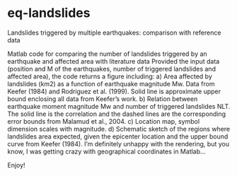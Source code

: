 # eq-landslides
Landslides triggered by multiple earthquakes: comparison with reference data

Matlab code for comparing the number of landslides triggered by an earthquake and affected area with literature data
Provided the input data (position and M of the earthquakes, number of triggered landslides and affected area), the code returns a figure including:
a)	Area affected by landslides (km2) as a function of earthquake magnitude Mw. Data from Keefer (1984) and Rodriguez et al. (1999). Solid line is approximate upper bound enclosing all data from Keefer’s work. 
b)	Relation between earthquake moment magnitude Mw and number of triggered landslides NLT. The solid line is the correlation and the dashed lines are the corresponding error bounds from Malamud et al., 2004.
c)	Location map, symbol dimension scales with magnitude.
d)	Schematic sketch of the regions where landslides area expected, given the epicenter location and the upper bound curve from Keefer (1984). I’m definitely unhappy with the rendering, but you know, I was getting crazy with geographical coordinates in Matlab… 

Enjoy!
